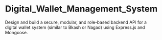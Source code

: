 # Digital_Wallet_Management_System
Design and build a secure, modular, and role-based backend API for a digital wallet system (similar to Bkash or Nagad) using Express.js and Mongoose.
